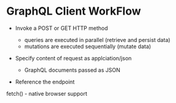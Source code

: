 # GraphQL Client WorkFlow
- Invoke a POST or GET HTTP method
    - queries are executed in parallel (retrieve and persist data)
    - mutations are executed sequentially (mutate data)

- Specify content of request as applciation/json
    - GraphQL documents passed as JSON

- Reference the endpoint

fetch() - native browser support 
